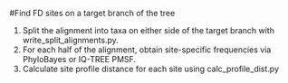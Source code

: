 #Find FD sites on a target branch of the tree

1. Split the alignment into taxa on either side of the target branch with write_split_alignments.py.
2. For each half of the alignment, obtain site-specific frequencies via PhyloBayes or IQ-TREE PMSF.
3. Calculate site profile distance for each site using calc_profile_dist.py
